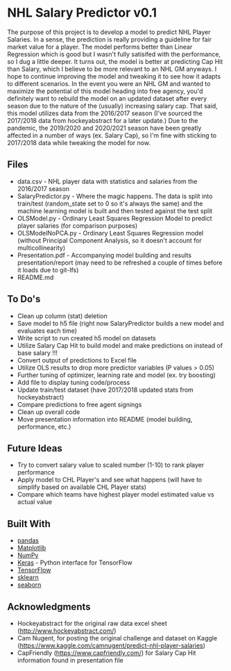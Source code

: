 # NHL Salary Predictor v0.1

The purpose of this project is to develop a model to predict NHL Player Salaries. 
In a sense, the prediction is really providing a guideline for fair market value
for a player.  The model performs better than Linear Regression which is good but 
I wasn't fully satisifed with the performance, so I dug a little deeper.  It turns 
out, the model is better at predicting Cap Hit than Salary, which I believe to be 
more relevant to an NHL GM anyways.  I hope to continue improving the model and 
tweaking it to see how it adapts to different scenarios.  In the event you were an NHL
GM and wanted to maximize the potential of this model heading into free agency, 
you'd definitely want to rebuild the model on an updated dataset after every season
due to the nature of the (usually) increasing salary cap.  That said, this model
utilizes data from the 2016/2017 season (I've sourced the 2017/2018 data from
hockeyabstract for a later update.)  Due to the pandemic, the 2019/2020 and 
2020/2021 season have been greatly affected in a number of ways (ex. Salary Cap), 
so I'm fine with sticking to 2017/2018 data while tweaking the model for now.

## Files

* data.csv - NHL player data with statistics and salaries from the 2016/2017 season
* SalaryPredictor.py - Where the magic happens. The data is split into train/test 
(random_state set to 0 so it's always the same) and the machine learning model is 
built and then tested against the test split
* OLSModel.py - Ordinary Least Squares Regression Model to predict player 
salaries (for comparison purposes)
* OLSModelNoPCA.py - Ordinary Least Squares Regression model (without Principal 
Component Analysis, so it doesn't account for multicollinearity)
* Presentation.pdf - Accompanying model building and results presentation/report
(may need to be refreshed a couple of times before it loads due to git-lfs)
* README.md

## To Do's

* Clean up column (stat) deletion
* Save model to h5 file (right now SalaryPredictor builds a new model and evaluates each time)
* Write script to run created h5 model on datasets
* Utilize Salary Cap Hit to build model and make predictions on instead of base salary !!!
* Convert output of predictions to Excel file
* Utilize OLS results to drop more predictor variables (P values > 0.05)
* Further tuning of optimizer, learning rate and model (ex. try boosting)
* Add file to display tuning code/process
* Update train/test dataset (have 2017/2018 updated stats from hockeyabstract)
* Compare predictions to free agent signings
* Clean up overall code
* Move presentation information into README (model building, performance, etc.)

## Future Ideas

* Try to convert salary value to scaled number (1-10) to rank player performance
* Apply model to CHL Player's and see what happens (will have to simplify based on available CHL Player stats)
* Compare which teams have highest player model estimated value vs actual value

## Built With

* [pandas](https://pandas.pydata.org/) 
* [Matplotlib](https://matplotlib.org/)
* [NumPy](https://numpy.org/) 
* [Keras](https://keras.io/) - Python interface for TensorFlow
* [TensorFlow](https://www.tensorflow.org/)  
* [sklearn](https://scikit-learn.org/stable/) 
* [seaborn](https://seaborn.pydata.org/) 

## Acknowledgments

* Hockeyabstract for the original raw data excel sheet (http://www.hockeyabstract.com/)
* Cam Nugent, for posting the original challenge and dataset on Kaggle (https://www.kaggle.com/camnugent/predict-nhl-player-salaries)
* CapFriendly (https://www.capfriendly.com/) for Salary Cap Hit information found in presentation file

